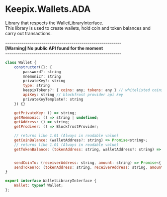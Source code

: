 # Keepix.Wallets.ADA

Library that respects the WalletLibraryInterface.  
This library is used to create wallets, hold coin and token balances and carry out transactions.

----------------------------------------------------------<br/>
<b>[Warning] No public API found for the moment</b> <br/>
----------------------------------------------------------<br/>

```js
class Wallet {
    constructor({}: {
        password?: string
        mnemonic?: string
        privateKey?: string
        type: string
        keepixTokens?: { coins: any; tokens: any } // whitelisted coins & tokens
        apiKey: string // blockfrost provider api key
        privateKeyTemplate?: string
    }) {}

    getPrivateKey: () => string;
    getMnemonic: () => string | undefined;
    getAddress: () => string;
    getProdiver: () => BlockfrostProvider;

    // returns like 1.01 (Always in readable value)
    getCoinBalance: (walletAddress?: string) => Promise<string>;
    // returns like 1.01 (Always in readable value)
    getTokenBalance: (tokenAddress: string, walletAddress?: string) => Promise<string>;


    sendCoinTo: (receiverAddress: string, amount: string) => Promise<{ success: boolean, description: string }>;
    sendTokenTo: (tokenAddress: string, receiverAddress: string, amount: string) => Promise<{ success: boolean, description: string }>;
}

export interface WalletLibraryInterface {
    Wallet: typeof Wallet;
};
```
